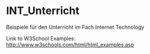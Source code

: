 # INT_Unterricht
Beispiele für den Unterricht im Fach Internet Technology

Link to W3School Examples:  http://www.w3schools.com/html/html_examples.asp
